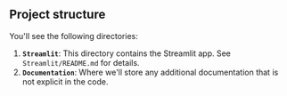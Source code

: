 ## Project structure 

You'll see the following directories:

1. **`Streamlit`**: This directory contains the Streamlit app. See
   `Streamlit/README.md` for details. 
1. **`Documentation`**: Where we'll store any additional documentation that is
   not explicit in the code.

